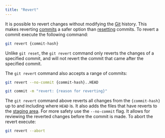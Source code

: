 ```yaml
---
title: "Revert"
---
```


It is possible to revert changes without modifying the [Git](git)
history. This makes reverting [commits](commit) a safer option than
[resetting](reset) commits. To revert a commit execute the
following command:

```sh
git revert {commit-hash}
```

Unlike `git reset`, the `git revert` command only reverts the changes of
a specified commit, and will not revert the commit that came after the
specified commit.

The `git revert` command also accepts a range of commits:

```sh
git revert --no-commit {commit-hash}..HEAD
```

```sh
git commit -m "revert: {reason for reverting}"
```

The `git revert` command above reverts all changes from the
`{commit-hash}` up to and including where `HEAD` is. It also
adds the files that have reverts to the [staging area](staging-area).
For more safety use the `--no-commit` flag.
It allows for reviewing the reverted changes before the commit is made.
To abort the revert execute:

```sh
git revert --abort
```
